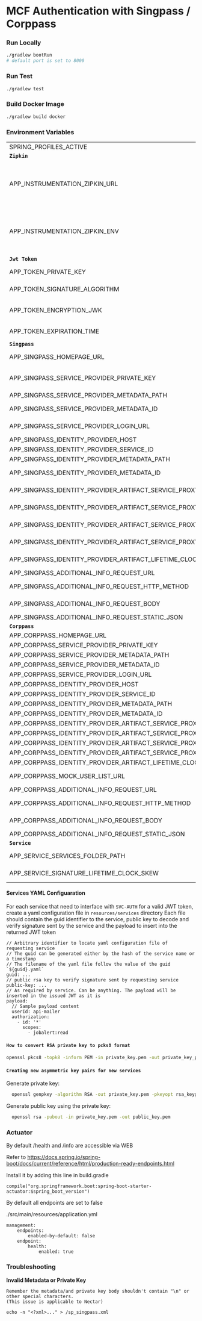 # MCF Authentication with Singpass / Corppass

### Run Locally

```bash
./gradlew bootRun
# default port is set to 8000
```

### Run Test

```bash
./gradlew test
```

### Build Docker Image

```bash
./gradlew build docker
```

### Environment Variables
|                                                                |                                                        |
|----------------------------------------------------------------|--------------------------------------------------------|
| SPRING_PROFILES_ACTIVE                                         | specify which Environment are active.                  |
| **`Zipkin`**                                                   |                                                        |
| APP_INSTRUMENTATION_ZIPKIN_URL                                 | The hostname to the Zipkin server. For example, if you normally access the Zipkin server API at `https://zipkin.yourdomain.com/api/v1/spans`, specify the value as `https://zipkin.yourdomain.com`. |
| APP_INSTRUMENTATION_ZIPKIN_ENV                                 | Specifies the environment of the application. When this is specified ,it is appended to the service name for identification in the Zipkin UI. For example, if `"development"` is specified as the value, the resultant service name in Zipkin UI will be `"svc-auth-development"`. |
| **`Jwt Token`**                                                |                                                        |
| APP_TOKEN_PRIVATE_KEY                                          | Private key(pcks8 format) used to sign the Jwt         |
| APP_TOKEN_SIGNATURE_ALGORITHM                                  | Signature Algorithm used to sign Jwt. Only support RSA algo |
| APP_TOKEN_ENCRYPTION_JWK                                       | Json Web Key used to encrypt the content of JWT. Only support algo using AES-CBC and HMAC-SHA2 |
| APP_TOKEN_EXPIRATION_TIME                                      | How many milliseconds will the Jwt be valid for        |
| **`Singpass`**                                                 |                                                        |
| APP_SINGPASS_HOMEPAGE_URL                                      | Homepage of the app using svc-auth for singpass        |
| APP_SINGPASS_SERVICE_PROVIDER_PRIVATE_KEY                      | Private key(pcks8 format) used by svc-auth to sign during artifact resolve and decrypt assertion |
| APP_SINGPASS_SERVICE_PROVIDER_METADATA_PATH                    | Service provider metadata file path                    |
| APP_SINGPASS_SERVICE_PROVIDER_METADATA_ID                      | ID to differiate between different service provider metadata |
| APP_SINGPASS_SERVICE_PROVIDER_LOGIN_URL                        | Login url of the app using svc-auth (url that the Jwt will be posted to) |
| APP_SINGPASS_IDENTITY_PROVIDER_HOST                            | Singpass url domain                                    |
| APP_SINGPASS_IDENTITY_PROVIDER_SERVICE_ID                      | Service ID registered with Singpass                    |
| APP_SINGPASS_IDENTITY_PROVIDER_METADATA_PATH                   | Identity provider metadata file path                   |
| APP_SINGPASS_IDENTITY_PROVIDER_METADATA_ID                     | ID to differiate between different service provider metadata |
| APP_SINGPASS_IDENTITY_PROVIDER_ARTIFACT_SERVICE_PROXY_HOST     | Whitelisted proxy host to resolve artifact with Singpass |
| APP_SINGPASS_IDENTITY_PROVIDER_ARTIFACT_SERVICE_PROXY_PORT     | Whitelisted proxy port to resolve artifact with Singpass |
| APP_SINGPASS_IDENTITY_PROVIDER_ARTIFACT_SERVICE_PROXY_USERNAME | Whitelisted proxy username to resolve artifact with Singpass |
| APP_SINGPASS_IDENTITY_PROVIDER_ARTIFACT_SERVICE_PROXY_PASSWORD | Whitelisted proxy password to resolve artifact with Singpass |
| APP_SINGPASS_IDENTITY_PROVIDER_ARTIFACT_LIFETIME_CLOCK_SKEW    | Allowed time different to validate resolved artifact lifetime |
| APP_SINGPASS_ADDITIONAL_INFO_REQUEST_URL                       | Url to fetch additional info into the token            |
| APP_SINGPASS_ADDITIONAL_INFO_REQUEST_HTTP_METHOD               | Http method use to fetch the additional info url e.g GET/POST |
| APP_SINGPASS_ADDITIONAL_INFO_REQUEST_BODY                      | Any body to be passed in for fetch additional info     |
| APP_SINGPASS_ADDITIONAL_INFO_REQUEST_STATIC_JSON               | Static JSON payload to be added into token             |
| **`Corppass`**                                                 |                                                        |
| APP_CORPPASS_HOMEPAGE_URL                                      | Same as Singpass but for Corppass                      |
| APP_CORPPASS_SERVICE_PROVIDER_PRIVATE_KEY                      | Same as Singpass but for Corppass                      |
| APP_CORPPASS_SERVICE_PROVIDER_METADATA_PATH                    | Same as Singpass but for Corppass                      |
| APP_CORPPASS_SERVICE_PROVIDER_METADATA_ID                      | Same as Singpass but for Corppass                      |
| APP_CORPPASS_SERVICE_PROVIDER_LOGIN_URL                        | Same as Singpass but for Corppass                      |
| APP_CORPPASS_IDENTITY_PROVIDER_HOST                            | Same as Singpass but for Corppass                      |
| APP_CORPPASS_IDENTITY_PROVIDER_SERVICE_ID                      | Same as Singpass but for Corppass                      |
| APP_CORPPASS_IDENTITY_PROVIDER_METADATA_PATH                   | Same as Singpass but for Corppass                      |
| APP_CORPPASS_IDENTITY_PROVIDER_METADATA_ID                     | Same as Singpass but for Corppass                      |
| APP_CORPPASS_IDENTITY_PROVIDER_ARTIFACT_SERVICE_PROXY_HOST     | Same as Singpass but for Corppass                      |
| APP_CORPPASS_IDENTITY_PROVIDER_ARTIFACT_SERVICE_PROXY_PORT     | Same as Singpass but for Corppass                      |
| APP_CORPPASS_IDENTITY_PROVIDER_ARTIFACT_SERVICE_PROXY_USERNAME | Same as Singpass but for Corppass                      |
| APP_CORPPASS_IDENTITY_PROVIDER_ARTIFACT_SERVICE_PROXY_PASSWORD | Same as Singpass but for Corppass                      |
| APP_CORPPASS_IDENTITY_PROVIDER_ARTIFACT_LIFETIME_CLOCK_SKEW    | Same as Singpass but for Corppass                      |
| APP_CORPPASS_MOCK_USER_LIST_URL                                | Url to get a list of mock corppass users' info (dev, qa only) |
| APP_CORPPASS_ADDITIONAL_INFO_REQUEST_URL                       | Url to fetch additional info into the token            |
| APP_CORPPASS_ADDITIONAL_INFO_REQUEST_HTTP_METHOD               | Http method use to fetch the additional info url e.g GET/POST |
| APP_CORPPASS_ADDITIONAL_INFO_REQUEST_BODY                      | Any body to be passed in for fetch additional info     |
| APP_CORPPASS_ADDITIONAL_INFO_REQUEST_STATIC_JSON               | Static JSON payload to be added into token             |
| **`Service`**                                                  |                                                        |
| APP_SERVICE_SERVICES_FOLDER_PATH                               | Url to configuration details of service in yaml file |
| APP_SERVICE_SIGNATURE_LIFETIME_CLOCK_SKEW                      | Allowed time different to validate `nonce` parameter in signature payload |

#### Services YAML Configuaration

For each service that need to interface with `SVC-AUTH` for a valid JWT token, create a yaml configuration file in `resources/services` directory
Each file should contain the guid identifier to the service, public key to decode and verify signature sent by the service and the payload to insert into the returned JWT token

```
// Arbitrary identifier to locate yaml configuration file of requesting service
// The guid can be generated either by the hash of the service name or a timestamp
// The filename of the yaml file follow the value of the guid `${guid}.yaml`
guid: ...
// public rsa key to verify signature sent by requesting service
public-key: ...
// As required by service. Can be anything. The payload will be inserted in the issued JWT as it is
payload:
  // Sample payload content
  userId: api-mailer
  authorization:
    - id: '*'
      scopes:
        - jobalert:read
```


#### `How to convert RSA private key to pcks8 format`
```bash
openssl pkcs8 -topk8 -inform PEM -in private_key.pem -out private_key_pkcs8.pem -nocrypt
```

#### `Creating new asymmetric key pairs for new services`
Generate private key:
```bash
  openssl genpkey -algorithm RSA -out private_key.pem -pkeyopt rsa_keygen_bits:512
```
Generate public key using the private key:
```bash
  openssl rsa -pubout -in private_key.pem -out public_key.pem
```

### Actuator

By default /health and /info are accessible via WEB

Refer to https://docs.spring.io/spring-boot/docs/current/reference/html/production-ready-endpoints.html

Install it by adding this line in build.gradle

```
compile("org.springframework.boot:spring-boot-starter-actuator:$spring_boot_version")
```

By default all endpoints are set to false

./src/main/resources/application.yml

```
management:
    endpoints:
        enabled-by-default: false
    endpoint:
        health:
            enabled: true
```

### Troubleshooting

**Invalid Metadata or Private Key**

```
Remember the metadata/and private key body shouldn't contain "\n" or other special characters.
(This issue is applicable to Nectar)

echo -n "<?xml>..." > /sp_singpass.xml
```

